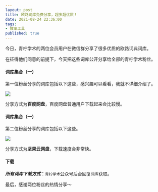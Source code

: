 ```yaml
---
layout: post
title: 欧路词库免费分享，超多超优质！
date: 2021-08-24 22:36:00
tags: 
- 效率工具
published: true
---
```




今日，青柠学术的两位会员用户在微信群分享了很多优质的欧路词典词库。

在征得他们同意的前提下，今天把这些词库公开分享给全部的青柠学术粉丝。

#### 词库集合（一）

第一位粉丝分享的词库包括以下这些，感兴趣可以看看，我就不详细介绍了。

![](https://gitee.com/qnscholar/figurebed/raw/master/img/20210823184227.png)

分享方式为**百度网盘**，百度网盘普通用户下载起来会比较慢。

#### 词库集合（一）

第二位粉丝分享的词库包括以下这些。

![](https://gitee.com/qnscholar/figurebed/raw/master/img/20210823184435.png)

分享方式为**坚果云网盘**，下载速度会非常快。

#### 下载

***所有词库下载方式***：`青柠学术`公众号后台回复`词库`获取。

最后，感谢两位粉丝的热情分享～